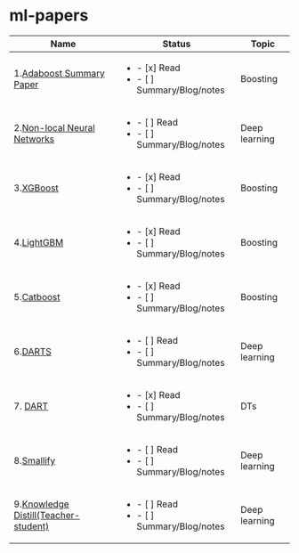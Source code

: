 # ml-papers



|Name  |Status 	|Topic|
|------------|-----------	|---------|
|1.[Adaboost Summary Paper](http://rob.schapire.net/papers/explaining-adaboost.pdf)|<ul><li>- [x]  Read</li><li>- [ ] Summary/Blog/notes</li></ul> | Boosting
|2.[Non-local Neural Networks](https://arxiv.org/abs/1711.07971.pdf)|<ul><li>- [ ]  Read</li><li>- [ ] Summary/Blog/notes</li></ul>|Deep learning
|3.[XGBoost](https://arxiv.org/pdf/1603.02754.pdf)|<ul><li>- [x]  Read</li><li>- [ ] Summary/Blog/notes</li></ul>|Boosting	|
|4.[LightGBM](https://papers.nips.cc/paper/6907-lightgbm-a-highly-efficient-gradient-boosting-decision-tree.pdf)| <ul><li>- [x]  Read</li><li>- [ ] Summary/Blog/notes</li></ul>| Boosting
|5.[Catboost](http://learningsys.org/nips17/assets/papers/paper_11.pdf)| <ul><li>- [x]  Read</li><li>- [ ] Summary/Blog/notes</li></ul>| Boosting|
|6.[DARTS](https://arxiv.org/abs/1806.09055)|<ul><li>- [ ]  Read</li><li>- [ ] Summary/Blog/notes</li></ul>| Deep learning|
|7. [DART](https://arxiv.org/pdf/1505.01866.pdf)|<ul><li>- [x]  Read</li><li>- [ ] Summary/Blog/notes</li></ul>| DTs|
|8.[Smallify](https://arxiv.org/pdf/1806.03723.pdf)|<ul><li>- [ ]  Read</li><li>- [ ] Summary/Blog/notes</li></ul>| Deep learning|
|9.[Knowledge Distill(Teacher-student)](https://arxiv.org/pdf/1503.02531v1.pdf)|<ul><li>- [ ]  Read</li><li>- [ ] Summary/Blog/notes</li></ul>| Deep learning|




